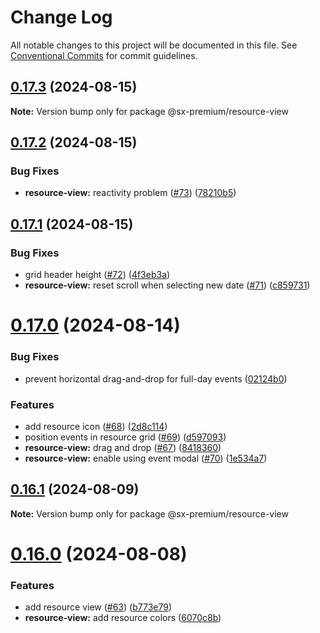 # Change Log

All notable changes to this project will be documented in this file.
See [Conventional Commits](https://conventionalcommits.org) for commit guidelines.

## [0.17.3](https://github.com/schedule-x/premium/compare/v0.17.2...v0.17.3) (2024-08-15)

**Note:** Version bump only for package @sx-premium/resource-view





## [0.17.2](https://github.com/schedule-x/premium/compare/v0.17.1...v0.17.2) (2024-08-15)


### Bug Fixes

* **resource-view:** reactivity problem ([#73](https://github.com/schedule-x/premium/issues/73)) ([78210b5](https://github.com/schedule-x/premium/commit/78210b57bb7c56cf0185b45b16d3393e241f8a7a))





## [0.17.1](https://github.com/schedule-x/premium/compare/v0.17.0...v0.17.1) (2024-08-15)

### Bug Fixes

- grid header height ([#72](https://github.com/schedule-x/premium/issues/72)) ([4f3eb3a](https://github.com/schedule-x/premium/commit/4f3eb3a87a24e6232a3978c57e9ce4846d174a06))
- **resource-view:** reset scroll when selecting new date ([#71](https://github.com/schedule-x/premium/issues/71)) ([c859731](https://github.com/schedule-x/premium/commit/c85973126bf20884a2e14ab4c088ad0df00222ca))

# [0.17.0](https://github.com/schedule-x/premium/compare/v0.16.1...v0.17.0) (2024-08-14)

### Bug Fixes

- prevent horizontal drag-and-drop for full-day events ([02124b0](https://github.com/schedule-x/premium/commit/02124b06190c9f2363009d8e0ca28ebc7c1ddda3))

### Features

- add resource icon ([#68](https://github.com/schedule-x/premium/issues/68)) ([2d8c114](https://github.com/schedule-x/premium/commit/2d8c114269c49725840a803854b8e634059fafff))
- position events in resource grid ([#69](https://github.com/schedule-x/premium/issues/69)) ([d597093](https://github.com/schedule-x/premium/commit/d5970932ad7c5244b239abccbf58ddfb41a538ef))
- **resource-view:** drag and drop ([#67](https://github.com/schedule-x/premium/issues/67)) ([8418360](https://github.com/schedule-x/premium/commit/8418360702de42a333803c950675822608f68aca))
- **resource-view:** enable using event modal ([#70](https://github.com/schedule-x/premium/issues/70)) ([1e534a7](https://github.com/schedule-x/premium/commit/1e534a7e32cfe1b176664df23ae5c705a2b3069f))

## [0.16.1](https://github.com/schedule-x/premium/compare/v0.16.0...v0.16.1) (2024-08-09)

**Note:** Version bump only for package @sx-premium/resource-view

# [0.16.0](https://github.com/schedule-x/premium/compare/v0.15.4...v0.16.0) (2024-08-08)

### Features

- add resource view ([#63](https://github.com/schedule-x/premium/issues/63)) ([b773e79](https://github.com/schedule-x/premium/commit/b773e796eff5e6b706adc9ac92b988696facb147))
- **resource-view:** add resource colors ([6070c8b](https://github.com/schedule-x/premium/commit/6070c8b3ab3a6c2685099d69d494cb3fafc65013))
